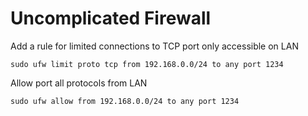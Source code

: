 # Uncomplicated Firewall

Add a rule for limited connections to TCP port only accessible on LAN 

`sudo ufw limit proto tcp from 192.168.0.0/24 to any port 1234`
  
Allow port all protocols from LAN
  
`sudo ufw allow from 192.168.0.0/24 to any port 1234`
